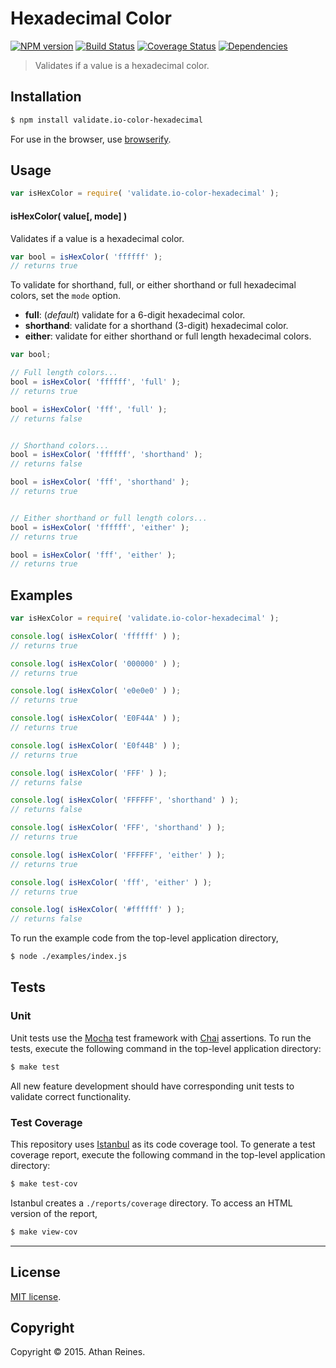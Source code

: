 Hexadecimal Color
===
[![NPM version][npm-image]][npm-url] [![Build Status][travis-image]][travis-url] [![Coverage Status][codecov-image]][codecov-url] [![Dependencies][dependencies-image]][dependencies-url]

> Validates if a value is a hexadecimal color.


## Installation

``` bash
$ npm install validate.io-color-hexadecimal
```

For use in the browser, use [browserify](https://github.com/substack/node-browserify).


## Usage

``` javascript
var isHexColor = require( 'validate.io-color-hexadecimal' );
```

#### isHexColor( value[, mode] )

Validates if a value is a hexadecimal color.

``` javascript
var bool = isHexColor( 'ffffff' );
// returns true
```

To validate for shorthand, full, or either shorthand or full hexadecimal colors, set the `mode` option.

*	__full__: (*default*) validate for a 6-digit hexadecimal color.
*	__shorthand__: validate for a shorthand (3-digit) hexadecimal color.
*	__either__: validate for either shorthand or full length hexadecimal colors.

``` javascript
var bool;

// Full length colors...
bool = isHexColor( 'ffffff', 'full' );
// returns true

bool = isHexColor( 'fff', 'full' );
// returns false


// Shorthand colors...
bool = isHexColor( 'ffffff', 'shorthand' );
// returns false

bool = isHexColor( 'fff', 'shorthand' );
// returns true


// Either shorthand or full length colors...
bool = isHexColor( 'ffffff', 'either' );
// returns true

bool = isHexColor( 'fff', 'either' );
// returns true
```


## Examples

``` javascript
var isHexColor = require( 'validate.io-color-hexadecimal' );

console.log( isHexColor( 'ffffff' ) );
// returns true

console.log( isHexColor( '000000' ) );
// returns true

console.log( isHexColor( 'e0e0e0' ) );
// returns true

console.log( isHexColor( 'E0F44A' ) );
// returns true

console.log( isHexColor( 'E0f44B' ) );
// returns true

console.log( isHexColor( 'FFF' ) );
// returns false

console.log( isHexColor( 'FFFFFF', 'shorthand' ) );
// returns false

console.log( isHexColor( 'FFF', 'shorthand' ) );
// returns true

console.log( isHexColor( 'FFFFFF', 'either' ) );
// returns true

console.log( isHexColor( 'fff', 'either' ) );
// returns true

console.log( isHexColor( '#ffffff' ) );
// returns false
```

To run the example code from the top-level application directory,

``` bash
$ node ./examples/index.js
```


## Tests

### Unit

Unit tests use the [Mocha](http://mochajs.org) test framework with [Chai](http://chaijs.com) assertions. To run the tests, execute the following command in the top-level application directory:

``` bash
$ make test
```

All new feature development should have corresponding unit tests to validate correct functionality.


### Test Coverage

This repository uses [Istanbul](https://github.com/gotwarlost/istanbul) as its code coverage tool. To generate a test coverage report, execute the following command in the top-level application directory:

``` bash
$ make test-cov
```

Istanbul creates a `./reports/coverage` directory. To access an HTML version of the report,

``` bash
$ make view-cov
```


---
## License

[MIT license](http://opensource.org/licenses/MIT). 


## Copyright

Copyright &copy; 2015. Athan Reines.


[npm-image]: http://img.shields.io/npm/v/validate.io-color-hexadecimal.svg
[npm-url]: https://npmjs.org/package/validate.io-color-hexadecimal

[travis-image]: http://img.shields.io/travis/validate-io/color-hexadecimal/master.svg
[travis-url]: https://travis-ci.org/validate-io/color-hexadecimal

[codecov-image]: https://img.shields.io/codecov/c/github/validate-io/color-hexadecimal/master.svg
[codecov-url]: https://codecov.io/github/validate-io/color-hexadecimal?branch=master

[dependencies-image]: http://img.shields.io/david/validate-io/color-hexadecimal.svg
[dependencies-url]: https://david-dm.org/validate-io/color-hexadecimal

[dev-dependencies-image]: http://img.shields.io/david/dev/validate-io/color-hexadecimal.svg
[dev-dependencies-url]: https://david-dm.org/dev/validate-io/color-hexadecimal

[github-issues-image]: http://img.shields.io/github/issues/validate-io/color-hexadecimal.svg
[github-issues-url]: https://github.com/validate-io/color-hexadecimal/issues
